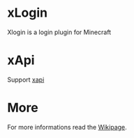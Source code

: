 # xLogin
Xlogin is a login plugin for Minecraft
# xApi
Support [xapi](https://github.com/Mark615/xApi)
# More
For more informations read the [Wikipage](https://github.com/Mark615/xLogin/wiki).

